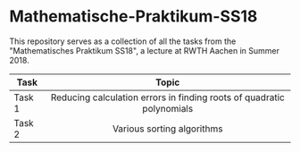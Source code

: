 # Mathematische-Praktikum-SS18
This repository serves as a collection of all the tasks from the "Mathematisches Praktikum SS18", a lecture at RWTH Aachen in Summer 2018.


| Task          | Topic           
| ------------- |:-------------:
| Task 1        | Reducing calculation errors in finding roots of quadratic polynomials 
| Task 2        | Various sorting algorithms      
   
